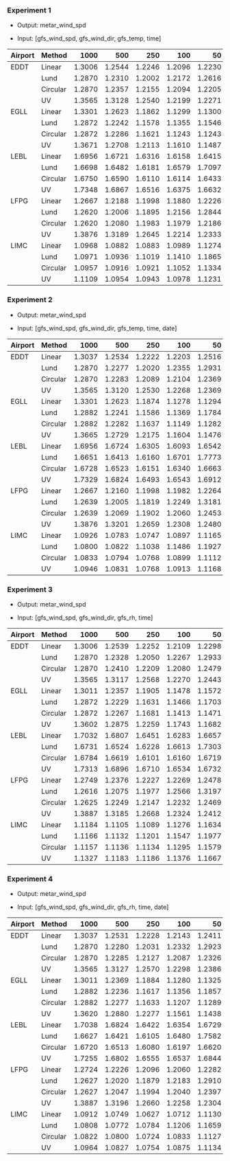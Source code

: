 ### Experiment 1
* Output: metar_wind_spd

* Input: [gfs_wind_spd, gfs_wind_dir, gfs_temp, time]

| Airport | Method   | 1000   | 500    | 250    | 100    | 50     |
| ------- |----------| ------:|-------:| ------:|-------:| ------:|
| EDDT    | Linear   | 1.3006 | 1.2544 | 1.2246 | 1.2096 | 1.2230 |
|         | Lund     | 1.2870 | 1.2310 | 1.2002 | 1.2172 | 1.2616 |
|         | Circular | 1.2870 | 1.2357 | 1.2155 | 1.2094 | 1.2205 |
|         | UV       | 1.3565 | 1.3128 | 1.2540 | 1.2199 | 1.2271 |
| EGLL    | Linear   | 1.3301 | 1.2623 | 1.1862 | 1.1299 | 1.1300 |
|         | Lund     | 1.2872 | 1.2242 | 1.1578 | 1.1355 | 1.1546 |
|         | Circular | 1.2872 | 1.2286 | 1.1621 | 1.1243 | 1.1243 |
|         | UV       | 1.3671 | 1.2708 | 1.2113 | 1.1610 | 1.1487 |
| LEBL    | Linear   | 1.6956 | 1.6721 | 1.6316 | 1.6158 | 1.6415 |
|         | Lund     | 1.6698 | 1.6482 | 1.6181 | 1.6579 | 1.7097 |
|         | Circular | 1.6750 | 1.6590 | 1.6110 | 1.6114 | 1.6433 |
|         | UV       | 1.7348 | 1.6867 | 1.6516 | 1.6375 | 1.6632 |
| LFPG    | Linear   | 1.2667 | 1.2188 | 1.1998 | 1.1880 | 1.2226 |
|         | Lund     | 1.2620 | 1.2006 | 1.1895 | 1.2156 | 1.2844 |
|         | Circular | 1.2620 | 1.2080 | 1.1983 | 1.1979 | 1.2186 |
|         | UV       | 1.3876 | 1.3189 | 1.2645 | 1.2214 | 1.2333 |
| LIMC    | Linear   | 1.0968 | 1.0882 | 1.0883 | 1.0989 | 1.1274 |
|         | Lund     | 1.0971 | 1.0936 | 1.1019 | 1.1410 | 1.1865 |
|         | Circular | 1.0957 | 1.0916 | 1.0921 | 1.1052 | 1.1334 |
|         | UV       | 1.1109 | 1.0954 | 1.0943 | 1.0978 | 1.1231 |

### Experiment 2
* Output: metar_wind_spd

* Input: [gfs_wind_spd, gfs_wind_dir, gfs_temp, time, date]

| Airport | Method   | 1000   | 500    | 250    | 100    | 50     |
| ------- |----------| ------:|-------:| ------:|-------:| ------:|
| EDDT    | Linear   | 1.3037 | 1.2534 | 1.2222 | 1.2203 | 1.2516 |
|         | Lund     | 1.2870 | 1.2277 | 1.2020 | 1.2355 | 1.2931 |
|         | Circular | 1.2870 | 1.2283 | 1.2089 | 1.2104 | 1.2369 |
|         | UV       | 1.3565 | 1.3120 | 1.2530 | 1.2268 | 1.2369 |
| EGLL    | Linear   | 1.3301 | 1.2623 | 1.1874 | 1.1278 | 1.1294 |
|         | Lund     | 1.2882 | 1.2241 | 1.1586 | 1.1369 | 1.1784 |
|         | Circular | 1.2882 | 1.2282 | 1.1637 | 1.1149 | 1.1282 |
|         | UV       | 1.3665 | 1.2729 | 1.2175 | 1.1604 | 1.1476 |
| LEBL    | Linear   | 1.6956 | 1.6724 | 1.6305 | 1.6093 | 1.6542 |
|         | Lund     | 1.6651 | 1.6413 | 1.6160 | 1.6701 | 1.7773 |
|         | Circular | 1.6728 | 1.6523 | 1.6151 | 1.6340 | 1.6663 |
|         | UV       | 1.7329 | 1.6824 | 1.6493 | 1.6543 | 1.6912 |
| LFPG    | Linear   | 1.2667 | 1.2160 | 1.1998 | 1.1982 | 1.2264 |
|         | Lund     | 1.2639 | 1.2005 | 1.1819 | 1.2249 | 1.3181 |
|         | Circular | 1.2639 | 1.2069 | 1.1902 | 1.2060 | 1.2453 |
|         | UV       | 1.3876 | 1.3201 | 1.2659 | 1.2308 | 1.2480 |
| LIMC    | Linear   | 1.0926 | 1.0783 | 1.0747 | 1.0897 | 1.1165 |
|         | Lund     | 1.0800 | 1.0822 | 1.1038 | 1.1486 | 1.1927 |
|         | Circular | 1.0833 | 1.0794 | 1.0768 | 1.0899 | 1.1112 |
|         | UV       | 1.0946 | 1.0831 | 1.0768 | 1.0913 | 1.1168 |


### Experiment 3
* Output: metar_wind_spd

* Input: [gfs_wind_spd, gfs_wind_dir, gfs_rh, time]

| Airport | Method   | 1000   | 500    | 250    | 100    | 50     |
| ------- |----------| ------:|-------:| ------:|-------:| ------:|
| EDDT    | Linear   | 1.3006 | 1.2539 | 1.2252 | 1.2109 | 1.2298 |
|         | Lund     | 1.2870 | 1.2328 | 1.2050 | 1.2267 | 1.2933 |
|         | Circular | 1.2870 | 1.2410 | 1.2209 | 1.2080 | 1.2479 |
|         | UV       | 1.3565 | 1.3117 | 1.2568 | 1.2270 | 1.2443 |
| EGLL    | Linear   | 1.3011 | 1.2357 | 1.1905 | 1.1478 | 1.1572 |
|         | Lund     | 1.2872 | 1.2229 | 1.1631 | 1.1466 | 1.1703 |
|         | Circular | 1.2872 | 1.2267 | 1.1681 | 1.1413 | 1.1471 |
|         | UV       | 1.3602 | 1.2875 | 1.2259 | 1.1743 | 1.1682 |
| LEBL    | Linear   | 1.7032 | 1.6807 | 1.6451 | 1.6283 | 1.6657 |
|         | Lund     | 1.6731 | 1.6524 | 1.6228 | 1.6613 | 1.7303 |
|         | Circular | 1.6784 | 1.6619 | 1.6101 | 1.6160 | 1.6719 |
|         | UV       | 1.7313 | 1.6896 | 1.6710 | 1.6534 | 1.6732 |
| LFPG    | Linear   | 1.2749 | 1.2376 | 1.2227 | 1.2269 | 1.2478 |
|         | Lund     | 1.2616 | 1.2075 | 1.1977 | 1.2566 | 1.3197 |
|         | Circular | 1.2625 | 1.2249 | 1.2147 | 1.2232 | 1.2469 |
|         | UV       | 1.3887 | 1.3185 | 1.2668 | 1.2324 | 1.2412 |
| LIMC    | Linear   | 1.1184 | 1.1105 | 1.1089 | 1.1276 | 1.1634 |
|         | Lund     | 1.1166 | 1.1132 | 1.1201 | 1.1547 | 1.1977 |
|         | Circular | 1.1157 | 1.1136 | 1.1134 | 1.1295 | 1.1579 |
|         | UV       | 1.1327 | 1.1183 | 1.1186 | 1.1376 | 1.1667 |

### Experiment 4
* Output: metar_wind_spd

* Input: [gfs_wind_spd, gfs_wind_dir, gfs_rh, time, date]

| Airport | Method   | 1000   | 500    | 250    | 100    | 50     |
| ------- |----------| ------:|-------:| ------:|-------:| ------:|
| EDDT    | Linear   | 1.3037 | 1.2531 | 1.2228 | 1.2143 | 1.2411 |
|         | Lund     | 1.2870 | 1.2280 | 1.2031 | 1.2332 | 1.2923 |
|         | Circular | 1.2870 | 1.2285 | 1.2127 | 1.2087 | 1.2326 |
|         | UV       | 1.3565 | 1.3127 | 1.2570 | 1.2298 | 1.2386 |
| EGLL    | Linear   | 1.3011 | 1.2369 | 1.1884 | 1.1280 | 1.1325 |
|         | Lund     | 1.2882 | 1.2236 | 1.1617 | 1.1356 | 1.1857 |
|         | Circular | 1.2882 | 1.2277 | 1.1633 | 1.1207 | 1.1289 |
|         | UV       | 1.3620 | 1.2880 | 1.2277 | 1.1561 | 1.1438 |
| LEBL    | Linear   | 1.7038 | 1.6824 | 1.6422 | 1.6354 | 1.6729 |
|         | Lund     | 1.6627 | 1.6421 | 1.6105 | 1.6480 | 1.7582 |
|         | Circular | 1.6720 | 1.6513 | 1.6080 | 1.6197 | 1.6620 |
|         | UV       | 1.7255 | 1.6802 | 1.6555 | 1.6537 | 1.6844 |
| LFPG    | Linear   | 1.2724 | 1.2226 | 1.2096 | 1.2060 | 1.2282 |
|         | Lund     | 1.2627 | 1.2020 | 1.1879 | 1.2183 | 1.2910 |
|         | Circular | 1.2627 | 1.2047 | 1.1994 | 1.2040 | 1.2397 |
|         | UV       | 1.3887 | 1.3196 | 1.2660 | 1.2258 | 1.2304 |
| LIMC    | Linear   | 1.0912 | 1.0749 | 1.0627 | 1.0712 | 1.1130 |
|         | Lund     | 1.0808 | 1.0772 | 1.0784 | 1.1206 | 1.1659 |
|         | Circular | 1.0822 | 1.0800 | 1.0724 | 1.0833 | 1.1127 |
|         | UV       | 1.0964 | 1.0827 | 1.0754 | 1.0875 | 1.1134 |
